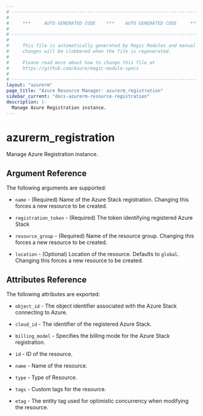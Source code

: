 ```yaml
---
# ----------------------------------------------------------------------------
#
#     ***     AUTO GENERATED CODE    ***    AUTO GENERATED CODE     ***
#
# ----------------------------------------------------------------------------
#
#     This file is automatically generated by Magic Modules and manual
#     changes will be clobbered when the file is regenerated.
#
#     Please read more about how to change this file at
#     https://github.com/Azure/magic-module-specs
#
# ----------------------------------------------------------------------------
layout: "azurerm"
page_title: "Azure Resource Manager: azurerm_registration"
sidebar_current: "docs-azurerm-resource-registration"
description: |-
  Manage Azure Registration instance.
---
```


# azurerm_registration

Manage Azure Registration instance.


## Argument Reference

The following arguments are supported:

* `name` - (Required) Name of the Azure Stack registration. Changing this forces a new resource to be created.

* `registration_token` - (Required) The token identifying registered Azure Stack

* `resource_group` - (Required) Name of the resource group. Changing this forces a new resource to be created.

* `location` - (Optional) Location of the resource. Defaults to `global`. Changing this forces a new resource to be created.

## Attributes Reference

The following attributes are exported:

* `object_id` - The object identifier associated with the Azure Stack connecting to Azure.

* `cloud_id` - The identifier of the registered Azure Stack.

* `billing_model` - Specifies the billing mode for the Azure Stack registration.

* `id` - ID of the resource.

* `name` - Name of the resource.

* `type` - Type of Resource.

* `tags` - Custom tags for the resource.

* `etag` - The entity tag used for optimistic concurrency when modifying the resource.

